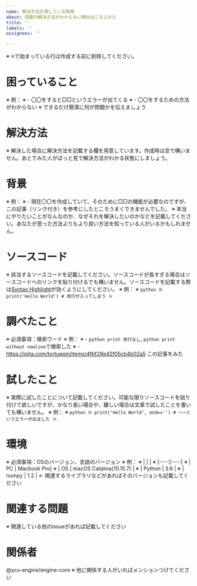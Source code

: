 ```yaml
---
name: 解決方法を探している時用
about: 問題の解決方法がわからない場合はこちらから
title: ''
labels: ''
assignees: ''

---
```


※ `※`で始まっている行は作成する前に削除してください。

# 困っていること
※ 例：
※ - 〇〇をすると□□というエラーが出てくる
※ - 〇〇をするための方法がわからない
※ できるだけ簡潔に何が問題かを伝えましょう

# 解決方法
※ 解決した場合に解決方法を記載する欄を用意しています。作成時は空で構いません。あとでみた人がぱっと見で解決方法がわかる状態にしましょう。

# 背景
※ 例：
※ - 現在〇〇を作成していて、そのために□□の機能が必要なのですが、この記事（リンク付き）を参考にしたところうまくできませんでした。
※ 本当にやりたいことがなんなのか、なぜそれを解決したいのかなどを記載してください。あなたが思った方法よりもより良い方法を知っている人がいるかもしれません。

# ソースコード
※ 該当するソースコードを記載してください。ソースコードが長すぎる場合はソースコードへのリンクを貼り付けるでも構いません。ソースコードを記載する際は[Syntax Highlight](https://docs.github.com/en/free-pro-team@latest/github/writing-on-github/creating-and-highlighting-code-blocks#syntax-highlighting)が効くようにしてください。
※ 例：
※ ```python
※ print('Hello World') # 改行が入ってしまう
※ ```

# 調べたこと
※ 必須事項：検索ワード
※ 例：
※ - `python print 改行なし`, `python print without newline`で検索した
※ - https://qiita.com/tortuepin/items/4fbf29e42f05cb4b02a5 この記事をみた

# 試したこと
※ 実際に試したことについて記載してください。可能な限りソースコードを貼り付けて欲しいですが、かなり長い場合や、難しい場合は文章で試したことを書いても構いません。
※ 例：
※ ```python
※ print('Hello World', end=='') # ~~~というエラーが出ました
※ ```

# 環境
※ 必須事項：OSのバージョン、言語のバージョン
※ 例：
※ |     |     |
※ |:---:|:---:|
※ | PC | Macbook Pro|
※ | OS | macOS Catalina(10.15.7) |
※ | Python | 3.6 |
※ | numpy | 1.2 | <- 関連するライブラリなどがあればそのバージョンも記載してください

# 関連する問題
※ 関連している他のIssueがあれば記載してください

# 関係者
@ycu-engine/engine-core
※ 他に関係する人がいればメンションつけてください
